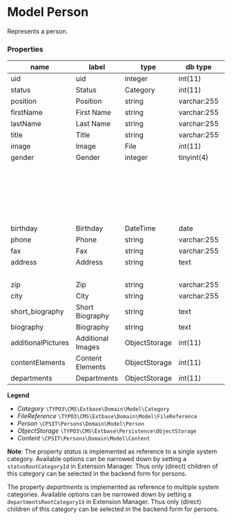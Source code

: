 Model Person
============
Represents a person. 

### Properties

| name                | label             | type          | db type     | description                    | 
| ------------------- | ----------------- | ------------- |  ---------- | ------------------------------ |
| uid                 | uid               | integer       | int(11)     | autoincrement, unique id       |  
| status              | Status            | Category      | int(11)     | single system category         |
| position            | Position          | string        | varchar:255 |                                |
| firstName           | First Name        | string        | varchar:255 |                                |
| lastName            | Last Name         | string        | varchar:255 |                                |
| title               | Title             | string        | varchar:255 | Job title or academic title    | 
| image               | Image             | File          | int(11)     | single file reference          |
| gender              | Gender            | integer       | tinyint(4)  | one of predefined constants    |
|                     |                   |               |             | Person::GENDER_UNKNOWN = 0     |
|                     |                   |               |             | Person::GENDER_MALE = 1 (Mr)   |
|                     |                   |               |             | Person::GENDER_FEMALE = 2 (Ms) |
| birthday            | Birthday          | DateTime      | date        |                                |
| phone               | Phone             | string        | varchar:255 |                                |
| fax                 | Fax               | string        | varchar:255 |                                |
| address             | Address           | string        | text        | Street, house number etc.      |
|                     |                   |               |             | Rich Text Editor               |
| zip                 | Zip               | string        | varchar:255 |                                |
| city                | City              | string        | varchar:255 |                                |
| short_biography     | Short Biography   | string        | text        | Rich Text Editor               |
| biography           | Biography         | string        | text        | Rich Text Editor               |
| additionalPictures  | Additional Images | ObjectStorage | int(11)     | Multiple file references       |
| contentElements     | Content Elements  | ObjectStorage | int(11)     | Multiple content elements      |
| departments         | Departments       | ObjectStorage | int(11)     | Multiple sys categories        |

**Legend**
* *Category*  `\TYPO3\CMS\Extbase\Domain\Model\Category`
* *FileReference* `\TYPO3\CMS\Extbase\Domain\Model\FileReference`
* *Person* `\CPSIT\Persons\Domain\Model\Person`
* *ObjectStorage* `\TYPO3\CMS\Extbase\Persistence\ObjectStorage`
* *Content* `\CPSIT\Persons\Domain\Model\Content`

**Note**: The property *status* is implemented as reference to a single system category. 
Available options can be narrowed down by setting a `statusRootCategoryId` in Extension Manager. 
Thus only (direct) children of this category can be selected in the backend form for persons.

The property *departments* is implemented as reference to multiple system categories. 
Available options can be narrowed down by setting a `departmentsRootCategoryId` in Extension Manager. 
Thus only (direct) children of this category can be selected in the backend form for persons.
